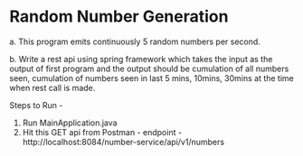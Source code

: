 # Random Number Generation

 a. This program emits continuously 5 random numbers per second.

 b. Write a rest api using spring framework which takes the input as the output of first program and the output should be cumulation of all numbers seen, cumulation of numbers seen in last 5 mins, 10mins, 30mins at the time when rest call is made.

Steps to Run -

1. Run MainApplication.java
2. Hit this GET api from Postman -
endpoint - http://localhost:8084/number-service/api/v1/numbers